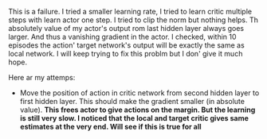 This is a failure. I tried a smaller learning rate, I tried to learn critic multiple steps with learn actor one step. I tried to clip the norm but nothing helps. Th absolutely value of my actor's output rom last hidden layer always goes larger. And thus a vanishing gradient in the actor. I checked, within 10 episodes the action' target network's output will be exactly the same as local network. I will keep trying to fix this problm but I don' give it much hope.

Here ar my attemps:
  * Move the position of action in critic network from second hidden layer to first hidden layer. This should make the gradient smaller (in absolute value). **This frees actor to give actions on the margin. But the learning is still very slow. I noticed that the local and target critic gives same estimates at the very end. Will see if this is true for all**
